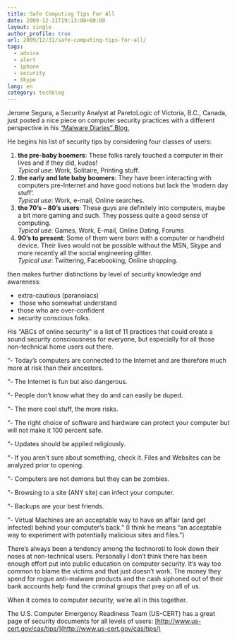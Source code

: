 ```yaml
---
title: Safe Computing Tips For All
date: 2009-12-31T19:13:00+00:00
layout: single
author_profile: true
url: 2009/12/31/safe-computing-tips-for-all/
tags:
  - advice
  - alert
  - iphone
  - security
  - Skype
lang: en
category: techblog
---
```

Jerome Segura, a Security Analyst at ParetoLogic of Victoria, B.C., Canada, just posted a nice piece on computer security practices with a different perspective in his [“Malware Diaries” Blog.](http://blogs.paretologic.com/malwarediaries/index.php)

He begins his list of security tips by considering four classes of users:

  1. **the pre-baby boomers**: These folks rarely touched a computer in their lives and if they did, kudos!  
    _Typical use_: Work, Solitaire, Printing stuff.
  2. **the early and late baby boomers**: They have been interacting with computers pre-Internet and have good notions but lack the ‘modern day stuff’.  
    _Typical use_: Work, e-mail, Online searches.
  3. **the 70’s – 80’s users**: These guys are definitely into computers, maybe a bit more gaming and such. They possess quite a good sense of computing.  
    _Typical use_: Games, Work, E-mail, Online Dating, Forums
  4. **90’s to present**: Some of them were born with a computer or handheld device. Their lives would not be possible without the MSN, Skype and more recently all the social engineering glitter.  
    _Typical use_: Twittering, Facebooking, Online shopping.

then makes further distinctions by level of security knowledge and awareness:

  * extra-cautious (paranoiacs)
  *  those who somewhat understand
  * those who are over-confident
  * security conscious folks.

His “ABCs of online security” is a list of 11 practices that could create a sound security consciousness for everyone, but especially for all those non-technical home users out there.

“- Today’s computers are connected to the Internet and are therefore much more at risk than their ancestors.

“- The Internet is fun but also dangerous.

“- People don’t know what they do and can easily be duped.

“- The more cool stuff, the more risks.

“- The right choice of software and hardware can protect your computer but will not make it 100 percent safe.

“- Updates should be applied religiously.

“- If you aren’t sure about something, check it. Files and Websites can be analyzed prior to opening.

“- Computers are not demons but they can be zombies.

“- Browsing to a site (ANY site) can infect your computer.

“- Backups are your best friends.

“- Virtual Machines are an acceptable way to have an affair (and get infected) behind your computer’s back.” (I think he means “an acceptable way to experiment with potentially malicious sites and files.”)

There’s always been a tendency among the technoroti to look down their noses at non-technical users. Personally I don’t think there has been enough effort put into public education on computer security. It’s way too common to blame the victims and that just doesn’t work. The money they spend for rogue anti-malware products and the cash siphoned out of their bank accounts help fund the criminal groups that prey on all of us.

When it comes to computer security, we’re all in this together.

The U.S. Computer Emergency Readiness Team (US-CERT) has a great page of security documents for all levels of users: [http://www.us-cert.gov/cas/tips/](http://www.us-cert.gov/cas/tips/)
